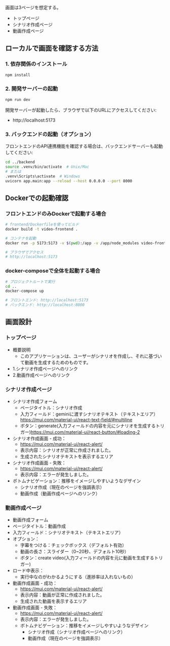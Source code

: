 画面は3ページを想定する。
- トップページ
- シナリオ作成ページ
- 動画作成ページ

## ローカルで画面を確認する方法

### 1. 依存関係のインストール
```bash
npm install
```

### 2. 開発サーバーの起動
```bash
npm run dev
```

開発サーバーが起動したら、ブラウザで以下のURLにアクセスしてください:
- http://localhost:5173

### 3. バックエンドの起動（オプション）
フロントエンドのAPI連携機能を確認する場合は、バックエンドサーバーも起動してください:
```bash
cd ../backend
source .venv/bin/activate  # Unix/Mac
# または
.venv\Scripts\activate  # Windows
uvicorn app.main:app --reload --host 0.0.0.0 --port 8000
```

## Dockerでの起動確認

### フロントエンドのみDockerで起動する場合
```bash
# frontend/Dockerfileを使ってビルド
docker build -t video-frontend .

# コンテナを起動
docker run -p 5173:5173 -v $(pwd):/app -v /app/node_modules video-frontend

# ブラウザでアクセス
# http://localhost:5173
```

### docker-composeで全体を起動する場合
```bash
# プロジェクトルートで実行
cd ..
docker-compose up

# フロントエンド: http://localhost:5173
# バックエンド: http://localhost:8000
```

## 画面設計
### トップページ
- 概要説明
  - このアプリケーションは、ユーザーがシナリオを作成し、それに基づいて動画を生成するためのものです。
- 1.シナリオ作成ページへのリンク
- 2.動画作成ページへのリンク

### シナリオ作成ページ
- シナリオ作成フォーム
  - ページタイトル：シナリオ作成
  - 入力フィールド：geminiに渡すシナリオテキスト（テキストエリア）https://mui.com/material-ui/react-text-field/#multiline
  - ボタン：generate(入力フィールドの内容を元にシナリオを生成するトリガー)https://mui.com/material-ui/react-button/#loading-2
- シナリオ作成画面 - 成功：
  - https://mui.com/material-ui/react-alert/
  - 表示内容：シナリオが正常に作成されました。
  - 生成されたシナリオテキストを表示するエリア
- シナリオ作成画面 - 失敗：
  - https://mui.com/material-ui/react-alert/
  - 表示内容：エラーが発生しました。
- ボトムナビゲーション：推移をイメージしやすいようなデザイン
    - シナリオ作成（現在のページを強調表示）
    - 動画作成（動画作成ページへのリンク）

### 動画作成ページ
- 動画作成フォーム
- ページタイトル：動画作成
- 入力フィールド：シナリオテキスト（テキストエリア）
- オプション：
    - 字幕をつける：チェックボックス（デフォルト有効）
    - 動画の長さ：スライダー（0~20秒、デフォルト10秒）
  - ボタン：create video(入力フィールドの内容を元に動画を生成するトリガー)
- ロード中表示：
  - 実行中なのがわかるようにする（進捗率は入れないもの）
- 動画作成画面 - 成功：
  - https://mui.com/material-ui/react-alert/
  - 表示内容：動画が正常に作成されました。
  - 生成された動画を表示するエリア
- 動画作成画面 - 失敗：
  - https://mui.com/material-ui/react-alert/
  - 表示内容：エラーが発生しました。
  - ボトムナビゲーション：推移をイメージしやすいようなデザイン
    - シナリオ作成（シナリオ作成ページへのリンク）
    - 動画作成（現在のページを強調表示）

